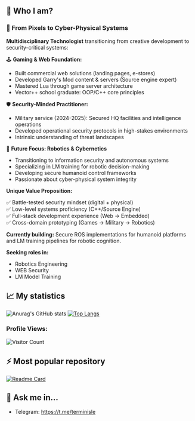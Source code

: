 
<!--
**cyberpsychoz/cyberpsychoz** is a ✨ _special_ ✨ repository because its `README.md` (this file) appears on your GitHub profile.

Here are some ideas to get you started:

- 🔭 I’m currently working on ...
- 🌱 I’m currently learning ...
- 👯 I’m looking to collaborate on ...
- 🤔 I’m looking for help with ...
- 💬 Ask me about ...
- 📫 How to reach me: ...
- 😄 Pronouns: ...
- ⚡ Fun fact: ...
-->
## 🔭 Who I am? 

### 🔐 From Pixels to Cyber-Physical Systems

**Multidisciplinary Technologist** transitioning from creative development to security-critical systems:

🕹️ **Gaming & Web Foundation:**
- Built commercial web solutions (landing pages, e-stores)
- Developed Garry's Mod content & servers (Source engine expert)
- Mastered Lua through game server architecture
- Vector++ school graduate: OOP/C++ core principles

🛡️ **Security-Minded Practitioner:**
- Military service (2024-2025): Secured HQ facilities and intelligence operations
- Developed operational security protocols in high-stakes environments
- Intrinsic understanding of threat landscapes

🤖 **Future Focus: Robotics & Cybernetics**
- Transitioning to information security and autonomous systems
- Specializing in LM training for robotic decision-making
- Developing secure humanoid control frameworks
- Passionate about cyber-physical system integrity

**Unique Value Proposition:**

✅ Battle-tested security mindset (digital + physical)  
✅ Low-level systems proficiency (C++/Source Engine)  
✅ Full-stack development experience (Web → Embedded)  
✅ Cross-domain prototyping (Games → Military → Robotics)  

**Currently building:** Secure ROS implementations for humanoid platforms and LM training pipelines for robotic cognition.

**Seeking roles in:**  
- Robotics Engineering  
- WEB Security  
- LM Model Training

## 📈 My statistics

![Anurag's GitHub stats](https://github-readme-stats.vercel.app/api?username=cyberpsychoz&theme=default&show_icons=true) 
[![Top Langs](https://github-readme-stats.vercel.app/api/top-langs/?username=cyberpsychoz&layout=compact)](https://github.com/anuraghazra/github-readme-stats)

### Profile Views:
![Visitor Count](https://profile-counter.glitch.me/cyberpsychoze/count.svg)

## ⚡ Most popular repository

[![Readme Card](https://github-readme-stats.vercel.app/api/pin/?username=cyberpsychoz&repo=garrysmod_falloutrp_helix)](https://github.com/cyberpsychoz/garrysmod_falloutrp_helix)

## 💬 Ask me in...
- Telegram: https://t.me/terminisle
